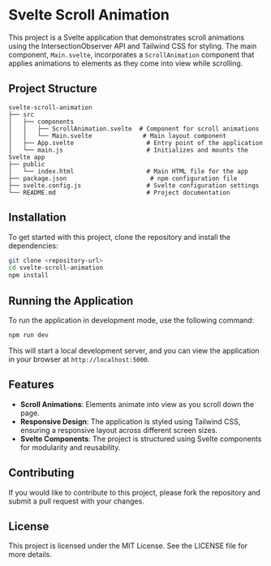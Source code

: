 # Svelte Scroll Animation

This project is a Svelte application that demonstrates scroll animations using the IntersectionObserver API and Tailwind CSS for styling. The main component, `Main.svelte`, incorporates a `ScrollAnimation` component that applies animations to elements as they come into view while scrolling.

## Project Structure

```
svelte-scroll-animation
├── src
│   ├── components
│   │   ├── ScrollAnimation.svelte  # Component for scroll animations
│   │   └── Main.svelte              # Main layout component
│   ├── App.svelte                    # Entry point of the application
│   └── main.js                       # Initializes and mounts the Svelte app
├── public
│   └── index.html                    # Main HTML file for the app
├── package.json                       # npm configuration file
├── svelte.config.js                  # Svelte configuration settings
└── README.md                         # Project documentation
```

## Installation

To get started with this project, clone the repository and install the dependencies:

```bash
git clone <repository-url>
cd svelte-scroll-animation
npm install
```

## Running the Application

To run the application in development mode, use the following command:

```bash
npm run dev
```

This will start a local development server, and you can view the application in your browser at `http://localhost:5000`.

## Features

- **Scroll Animations**: Elements animate into view as you scroll down the page.
- **Responsive Design**: The application is styled using Tailwind CSS, ensuring a responsive layout across different screen sizes.
- **Svelte Components**: The project is structured using Svelte components for modularity and reusability.

## Contributing

If you would like to contribute to this project, please fork the repository and submit a pull request with your changes.

## License

This project is licensed under the MIT License. See the LICENSE file for more details.
